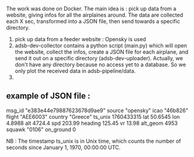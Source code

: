 The work was done on Docker. 
The main idea is : pick up data from a website,  giving infos for all the airplaines around. The data are collected each X sec,
transformed into a JSON file, then send towards a specific directory. 


1) pick up data from a feeder website : Opensky is used
2)  adsb-dev-collector contains a python script (main.py) which will open the website, collect the infos, create a JSON file for each airplane, and send it out on a specific directory (adsb-dev-uploader). Actually, we don't have any directory because no access yet to a database. So we only plot the received data in adsb-pipeline/data. 
3) 

example of JSON file : 
---
msg_id	"e383e44e79887623678d9ae9"
source	"opensky"
icao	"46b826"
flight	"AEE6003"
country	"Greece"
ts_unix	1760433315
lat	50.6545
lon	4.8988
alt	4724.4
spd	203.99
heading	125.45
vr	13.98
alt_geom	4953
squawk	"0106"
on_ground	0

NB : 
The timestamp ts_unix is in Unix time, which counts the number of seconds since January 1, 1970, 00:00:00 UTC.

